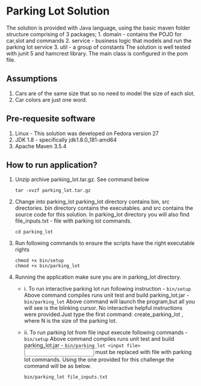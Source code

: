 # Parking Lot Solution

The solution is provided with Java language, using the basic maven folder structure comprising of 3 packages;
	1. domain - contains the POJO for car,slot and commands
	2. service - business logic that models and run the parking lot service
	3. util - a group of constants
The solution is well tested with junit 5 and hamcrest library. The main class is configured in the pom file. 

## Assumptions
1.	Cars are of the same size that so no need to model the size of each slot.
2. 	Car colors are just one word.

## Pre-requesite software
1.	Linux - This solution was developed on Fedora version 27
2.	JDK 1.8 - specifically jdk1.8.0_181-amd64
3.	Apache Maven 3.5.4

## How to run application?
1.	Unzip archive parking_lot.tar.gz. See command below
	```
	tar -xvzf parking_lot.tar.gz
	```
2.	Change into parking_lot
    parking_lot directory contains bin, src directories. bin directory contains the executables. and src contains the source code for this solution. In parking_lot directory you will also find file_inputs.txt - file with parking lot commands.
	```
	cd parking_lot
	```
3.	Run following commands to ensure the scripts have the right executable rights  
	```
	chmod +x bin/setup
	chmod +x bin/parking_lot
	```
4.  Running the application make sure you are in parking_lot directory. 
	-	i.	To run interactive parking lot run following instruction
			-	```
				bin/setup
				```
			Above command compiles runs unit test and build parking_lot.jar
			-	```
				bin/parking_lot
				```
			Above command will launch the program,but all you will see is the blinking cursor. No interactive helpful instructions were provided.Just type the first command: create_parking_lot <N>, where N is the size of the parking lot.
	-	ii.	To run parking lot from file input execute following commands
			-	```
				bin/setup
				```
			Above command compiles runs unit test and build parking_lot.jar
			-	```
				bin/parking_lot <input file>
				```
			<input file> must be replaced with file with parking lot commands. Using the one provided for this challenge the command will be as below.
			
			bin/parking_lot file_inputs.txt
